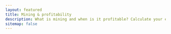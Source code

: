 ```yaml
---
layout: featured
title: Mining & profitability
description: What is mining and when is it profitable? Calculate your electricity costs, hardware, and failure rate
sitemap: false
---
```

